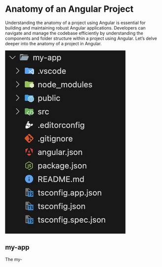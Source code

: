 # Anatomy of an Angular Project

Understanding the anatomy of a project using Angular is essential for building and maintaining robust Angular applications. Developers can navigate and manage the codebase efficiently by understanding the components and folder structure within a project using Angular. Let’s delve deeper into the anatomy of a project in Angular.

![](img/01.png)

## my-app

The my-
